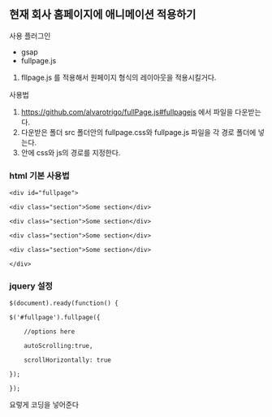 ## 현재 회사 홈페이지에 애니메이션 적용하기

사용 플러그인

- gsap
- fullpage.js

1. fllpage.js 를 적용해서 원페이지 형식의 레이아웃을 적용시킬거다.


사용법
 1. https://github.com/alvarotrigo/fullPage.js#fullpagejs 에서 파일을 다운받는다. 
 2. 다운받은 폴더 src 폴더안의 fullpage.css와 fullpage.js 파일을 각 경로 폴더에 넣는다. 
 3. <head></> 안에 css와 js의 경로를 지정한다. 
 
 ### html 기본 사용법 
 
 	<div id="fullpage">
	
	<div class="section">Some section</div>
	
	<div class="section">Some section</div>
	
	<div class="section">Some section</div>
	
	<div class="section">Some section</div>
	
	</div>



### jquery 설정

	$(document).ready(function() {

	$('#fullpage').fullpage({
	
		//options here
		
		autoScrolling:true,
		
		scrollHorizontally: true
		
	});	
	
	});

요렇게 코딩을 넣어준다 
